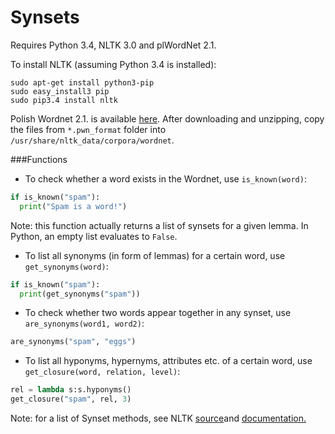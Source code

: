 Synsets
===========

Requires Python 3.4, NLTK 3.0 and plWordNet 2.1.

To install NLTK (assuming Python 3.4 is installed):
```
sudo apt-get install python3-pip
sudo easy_install3 pip
sudo pip3.4 install nltk
```
Polish Wordnet 2.1. is available [here](http://www.nlp.pwr.wroc.pl/plwordnet/download/plwordnet_2_1_0.zip). After downloading and unzipping, copy the files from `*.pwn_format` folder into `/usr/share/nltk_data/corpora/wordnet`.

###Functions
- To check whether a word exists in the Wordnet, use `is_known(word)`:
```Python
if is_known("spam"):
  print("Spam is a word!")
```
Note: this function actually returns a list of synsets for a given lemma. In Python, an empty list evaluates to `False`.
- To list all synonyms (in form of lemmas) for a certain word, use `get_synonyms(word)`:
```Python
if is_known("spam"):
  print(get_synonyms("spam"))
```
- To check whether two words appear together in any synset, use `are_synonyms(word1, word2)`:
```Python
are_synonyms("spam", "eggs")
```
- To list all hyponyms, hypernyms, attributes etc. of a certain word, use `get_closure(word, relation, level)`:
```Python
rel = lambda s:s.hyponyms()
get_closure("spam", rel, 3)
```
Note: for a list of Synset methods, see NLTK [source](http://www.nltk.org/_modules/nltk/corpus/reader/wordnet.html)and [documentation.](http://www.nltk.org/api/nltk.corpus.reader.html#module-nltk.corpus.reader.wordnet)